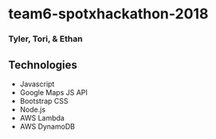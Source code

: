# team6-spotxhackathon-2018
### Tyler, Tori, & Ethan

## Technologies
* Javascript
* Google Maps JS API
* Bootstrap CSS
* Node.js
* AWS Lambda
* AWS DynamoDB
